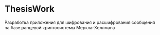 # ThesisWork
Разработка приложения для шифрования и расшифрования сообщения на базе ранцевой криптосистемы Меркла-Хеллмана
